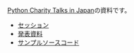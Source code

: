 [Python Charity Talks in Japan](https://pyconjp.connpass.com/event/177586/)の資料です。

* [セッション](https://pyconjp.blogspot.com/2020/06/introducing-the-pycharity-session-part-1.html)
* [発表資料](https://docs.google.com/presentation/d/1qu3zFbzMh3AYhQ3DuDCDKbLlLqIrcklZdzi9fKyZPZQ/edit#slide=id.p)
* [サンプルソースコード](./src)

